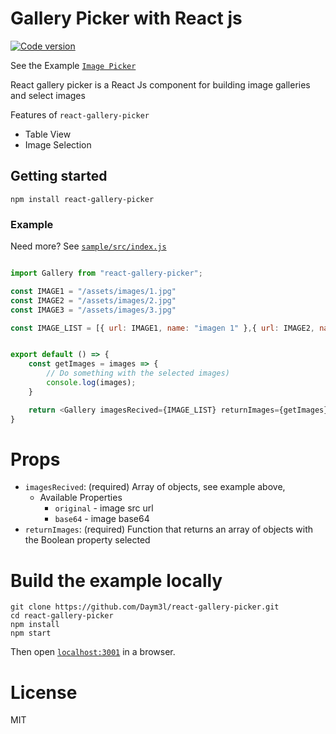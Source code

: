 Gallery Picker with React js
===

[![Code version](https://img.shields.io/badge/version-1.1.1-blue.svg)](http://www.npmjs.com/package/react-gallery-picker)

See the Example [`Image Picker`](https://daym3l.github.io/react-gallery-picker/)

React gallery picker is a React Js component for building image galleries and select images

Features of `react-gallery-picker`
* Table View
* Image Selection

## Getting started

```
npm install react-gallery-picker
```

### Example 

Need more? See [`sample/src/index.js`](https://github.com/Daym3l/react-gallery-picker/tree/master/sample/src/index.js)

```js

import Gallery from "react-gallery-picker";

const IMAGE1 = "/assets/images/1.jpg"
const IMAGE2 = "/assets/images/2.jpg"
const IMAGE3 = "/assets/images/3.jpg"

const IMAGE_LIST = [{ url: IMAGE1, name: "imagen 1" },{ url: IMAGE2, name: "imagen 2" } ,{ url: IMAGE3, name: "imagen 3" } ];


export default () => {
    const getImages = images => {
        // Do something with the selected images)
        console.log(images);
    }

    return <Gallery imagesRecived={IMAGE_LIST} returnImages={getImages} />
}
```
# Props
* `imagesRecived`: (required) Array of objects, see example above,
  * Available Properties
    * `original` - image src url
    * `base64` - image base64
* `returnImages`: (required) Function that returns an array of objects with the Boolean property selected

# Build the example locally

```
git clone https://github.com/Daym3l/react-gallery-picker.git
cd react-gallery-picker
npm install
npm start
```

Then open [`localhost:3001`](http://localhost:3001) in a browser.


# License

MIT

